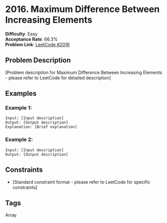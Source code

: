 # 2016. Maximum Difference Between Increasing Elements

**Difficulty**: Easy  
**Acceptance Rate**: 66.3%  
**Problem Link**: [LeetCode #2016](https://leetcode.com/problems/maximum-difference-between-increasing-elements/)

## Problem Description

[Problem description for Maximum Difference Between Increasing Elements - please refer to LeetCode for detailed description]

## Examples

### Example 1:
```
Input: [Input description]
Output: [Output description]
Explanation: [Brief explanation]
```

### Example 2:
```
Input: [Input description]
Output: [Output description]
```

## Constraints

- [Standard constraint format - please refer to LeetCode for specific constraints]

## Tags
Array